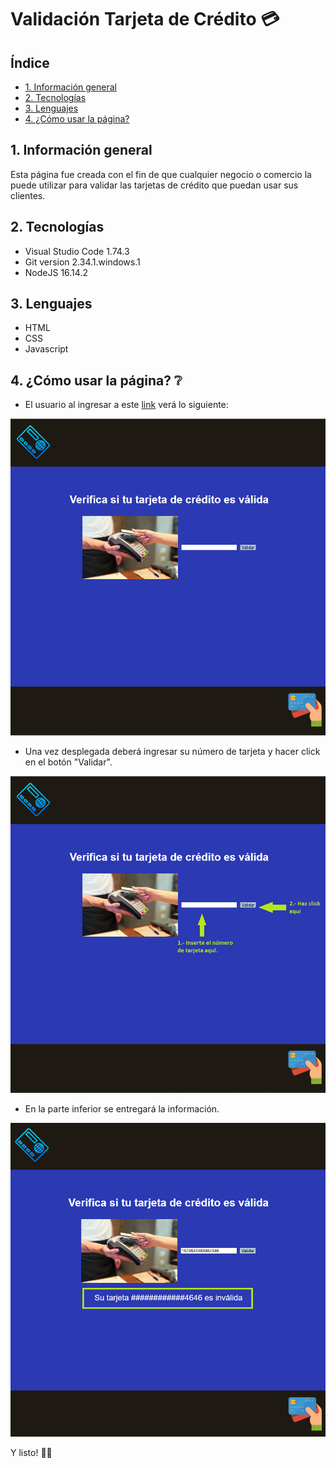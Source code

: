

# Validación Tarjeta de Crédito :credit_card:

## Índice

* [1. Información general](#1-información-general)
* [2. Tecnologías](#2-tecnologías)
* [3. Lenguajes](#3-lenguajes)
* [4. ¿Cómo usar la página?](#4-¿cómo-usar-la-página)

## 1. Información general

Esta página fue creada con el fin de que cualquier negocio o comercio la puede utilizar para validar las tarjetas de crédito que puedan usar sus clientes.

## 2. Tecnologías

- Visual Studio Code 1.74.3
- Git version 2.34.1.windows.1
- NodeJS 16.14.2

## 3. Lenguajes

- HTML
- CSS
- Javascript 

## 4. ¿Cómo usar la página? :grey_question:

* El usuario al ingresar a este [link](https://barbvilla.github.io/DEV004-card-validation/) verá lo siguiente:

![Sitio](/src/sitio.png)

* Una vez desplegada deberá ingresar su número de tarjeta y hacer click en el botón "Validar".

![Indicaciones](/src/sitio_con_pasos.png)

* En la parte inferior se entregará la información.

![Respuesta](/src/sitio_con_respuesta.png)

Y listo! :ok_woman:
